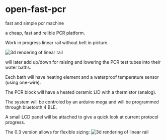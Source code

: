 # open-fast-pcr
fast and simple pcr machine

a cheap, fast and relible PCR platform.

Work in progress linear rail without belt in picture.

![3d rendering of linear rail](https://raw.githubusercontent.com/yardimli/open-fast-pcr/master/linear-rail-slim.JPG)


will later add up/down for raising and lowering the PCR test tubes into their water baths.

Eech bath will have heating element and a waterproof temperature sensor (using one-wire).

The PCR block will have a heated ceramic LID with a thermistor (analog).

The system will be controled by an arduino mega and will be programmed through bluetooth 4 BLE.

A small LCD panel will be attached to give a quick look at current protocol progress.

The 0.3 version allows for flexible sizing:
![3d rendering of linear rail](https://raw.githubusercontent.com/yardimli/open-fast-pcr/master/linear-rail-flex.JPG)